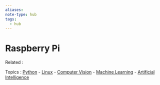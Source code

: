 ```yaml
---
aliases:
note-type: hub
tags:
  - hub
---
```


# Raspberry Pi

Related :

Topics : [Python](../Python.md) - [Linux](Linux.md) - [Computer Vision](Computer%20Vision) - [Machine Learning](Machine%20Learning) - [Artificial Intelligence](Artificial%20Intelligence)
